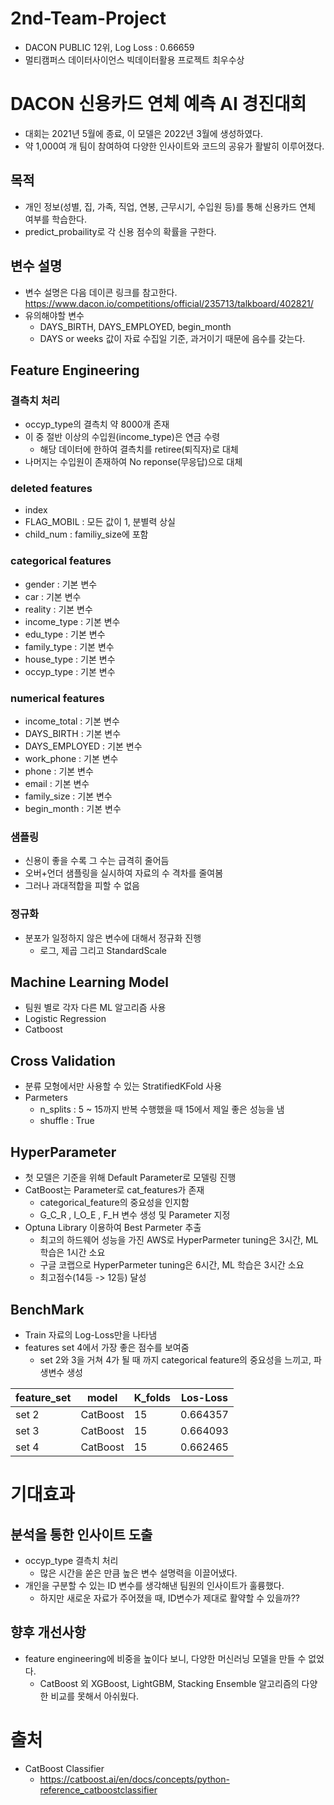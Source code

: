 # 2nd-Team-Project
- DACON PUBLIC 12위, Log Loss : 0.66659
- 멀티캠퍼스 데이터사이언스 빅데이터활용 프로젝트 최우수상

# DACON 신용카드 연체 예측 AI 경진대회
- 대회는 2021년 5월에 종료, 이 모델은 2022년 3월에 생성하였다.
- 약 1,000여 개 팀이 참여하여 다양한 인사이트와 코드의 공유가 활발히 이루어졌다.

## 목적
- 개인 정보(성별, 집, 가족, 직업, 연봉, 근무시기, 수입원 등)를 통해 신용카드 연체 여부를 학습한다.
- predict_probaility로 각 신용 점수의 확률을 구한다.

## 변수 설명
- 변수 설명은 다음 데이콘 링크를 참고한다.
  https://www.dacon.io/competitions/official/235713/talkboard/402821/
- 유의해야할 변수 
    - DAYS_BIRTH, DAYS_EMPLOYED, begin_month
    - DAYS or weeks 값이 자료 수집일 기준, 과거이기 때문에 음수를 갖는다.

## Feature Engineering

### 결측치 처리
- occyp_type의 결측치 약 8000개 존재
- 이 중 절반 이상의 수입원(income_type)은 연금 수령
  - 해당 데이터에 한하여 결측치를 retiree(퇴직자)로 대체
- 나머지는 수입원이 존재하여 No reponse(무응답)으로 대체

### deleted features
- index
- FLAG_MOBIL : 모든 값이 1, 분별력 상실
- child_num : familiy_size에 포함

### categorical features
- gender : 기본 변수
- car : 기본 변수
- reality : 기본 변수
- income_type : 기본 변수
- edu_type : 기본 변수
- family_type : 기본 변수
- house_type : 기본 변수
- occyp_type : 기본 변수

### numerical features
- income_total : 기본 변수
- DAYS_BIRTH : 기본 변수
- DAYS_EMPLOYED : 기본 변수
- work_phone : 기본 변수
- phone : 기본 변수
- email : 기본 변수
- family_size : 기본 변수
- begin_month : 기본 변수

### 샘플링
- 신용이 좋을 수록 그 수는 급격히 줄어듬
- 오버+언더 샘플링을 실시하여 자료의 수 격차를 줄여봄
- 그러나 과대적합을 피할 수 없음

### 정규화
- 분포가 일정하지 않은 변수에 대해서 정규화 진행
  - 로그, 제곱 그리고 StandardScale

## Machine Learning Model
- 팀원 별로 각자 다른 ML 알고리즘 사용
- Logistic Regression
- Catboost

## Cross Validation
- 분류 모형에서만 사용할 수 있는 StratifiedKFold 사용
- Parmeters
  - n_splits : 5 ~ 15까지 반복 수행했을 때 15에서 제일 좋은 성능을 냄
  - shuffle  : True
 
## HyperParameter
- 첫 모델은 기준을 위해 Default Parameter로 모델링 진행
- CatBoost는 Parameter로 cat_features가 존재
  - categorical_feature의 중요성을 인지함
  - G_C_R , I_O_E , F_H 변수 생성 및 Parameter 지정
- Optuna Library 이용하여 Best Parmeter 추출
  - 최고의 하드웨어 성능을 가진 AWS로 HyperParmeter tuning은 3시간, ML 학습은 1시간 소요
  - 구글 코랩으로 HyperParmeter tuning은 6시간, ML 학습은 3시간 소요
  - 최고점수(14등 -> 12등) 달성

## BenchMark
- Train 자료의 Log-Loss만을 나타냄
- features set 4에서 가장 좋은 점수를 보여줌
  - set 2와 3을 거쳐 4가 될 때 까지 categorical feature의 중요성을 느끼고, 파생변수 생성

|feature_set|model|K_folds|Los-Loss|
|------|------|---|---|
|set 2|CatBoost|15|0.664357|
|set 3|CatBoost|15|0.664093|
|set 4|CatBoost|15|0.662465|

# 기대효과

## 분석을 통한 인사이트 도출
- occyp_type 결측치 처리
  - 많은 시간을 쏟은 만큼 높은 변수 설명력을 이끌어냈다.
- 개인을 구분할 수 있는 ID 변수를 생각해낸 팀원의 인사이트가 훌륭했다.
  - 하지만 새로운 자료가 주어졌을 때, ID변수가 제대로 활약할 수 있을까??
  
## 향후 개선사항
- feature engineering에 비중을 높이다 보니, 다양한 머신러닝 모델을 만들 수 없었다.
  - CatBoost 외 XGBoost, LightGBM, Stacking Ensemble 알고리즘의 다양한 비교를 못해서 아쉬웠다.

# 출처
- CatBoost Classifier
  - https://catboost.ai/en/docs/concepts/python-reference_catboostclassifier

